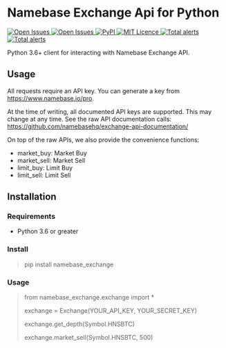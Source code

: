 Namebase Exchange Api for Python
==

<p>
<a href="https://namebase-exchange-python.readthedocs.io/en/latest/">
<img src="https://readthedocs.org/projects/namebase-exchange-python/badge/?version=latest" alt="Open Issues"/>
</a>
<a href="/issues">
<img src="https://img.shields.io/github/issues/wy/namebase-exchange-python" alt="Open Issues"/>
</a>
<a href="https://pypi.org/project/namebase-exchange/">
<img src="https://img.shields.io/pypi/v/namebase-exchange.svg" alt="PyPI"/>
</a>
<a href="/LICENCE">
<img src="https://img.shields.io/github/license/wy/namebase-exchange-python" alt="MIT Licence"/>
</a>
<a href="https://lgtm.com/projects/g/wy/namebase-exchange-python/alerts/">
<img src="https://img.shields.io/lgtm/alerts/g/wy/namebase-exchange-python"
            alt="Total alerts"/></a>
<a href="https://lgtm.com/projects/g/wy/namebase-exchange-python/context:python">
<img src="https://img.shields.io/lgtm/grade/python/github/wy/namebase-exchange-python.svg?logo=lgtm&logoWidth=18"
            alt="Total alerts"/></a></p>

Python 3.6+ client for interacting with Namebase Exchange API.

## Usage

All requests require an API key. You can generate a key from https://www.namebase.io/pro.

At the time of writing, all documented API keys are supported. This may change at any time.
See the raw API documentation calls: https://github.com/namebasehq/exchange-api-documentation/

On top of the raw APIs, we also provide the convenience functions:
- market_buy: Market Buy
- market_sell: Market Sell
- limit_buy: Limit Buy
- limit_sell: Limit Sell

## Installation

### Requirements

- Python 3.6 or greater

### Install

> pip install namebase_exchange

### Usage

> from namebase_exchange.exchange import *
>
> exchange = Exchange(YOUR_API_KEY, YOUR_SECRET_KEY)
>
> exchange.get_depth(Symbol.HNSBTC)
>
> exchange.market_sell(Symbol.HNSBTC, 500)

